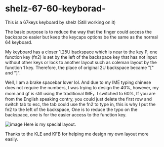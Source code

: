 # shelz-67-60-keyborad-
This is a 67keys keyboard by shelz
(Still working on it)


The basic purpose is to reduce the way that the finger could access the backspace easier but keep the keycaps options be the same as the normal 64 keyboard.


My keyboard has a closer 1.25U backspace which is near to the key P, one function key (fn2) is set by the left of the backspace key that has not input without other keys or lock to another layout such as coleman layout by the function 1 key. Therefore, the place of original 2U backspace became "[" and "]".

Well, I am a brake spacebar lover lol.
And due to my IME typing chinese does not require the numbers, I was trying to design the 40%, however, my mom and gf is still using the traditional IME，I switched to 60%, If you are from the English speaking contry, you could just delete the first row and switch tab to esc, the tab could use the fn2 to type in, this is why I put the fn2 to the left of the backspace, One is to reduce the typo on the backspace, one is for the easier access to the function key.

![image](https://user-images.githubusercontent.com/46231785/113016869-77cb8e80-91b1-11eb-834a-982fad4d0802.png)
Here is my special layout.




Thanks to the KLE and KFB for helping me design my own layout more easily.
